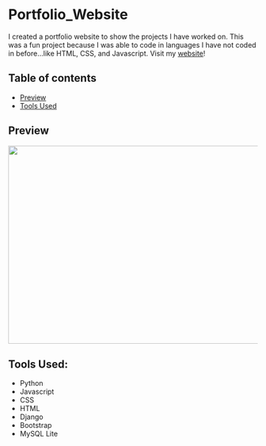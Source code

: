 # Portfolio_Website

I created a portfolio website to show the projects I have worked on. This was a fun project because I was able to code in 
languages I have not coded in before...like HTML, CSS, and Javascript. Visit my [website](amarkhanshali.me)!

## Table of contents
* [Preview](#preview)
* [Tools Used](#tools-used)

## Preview
<img src="https://user-images.githubusercontent.com/33325959/103811081-3348b080-5011-11eb-946e-77181e0aca7e.png" width="600" height="400"/>

## Tools Used:
* Python
* Javascript
* CSS
* HTML
* Django
* Bootstrap
* MySQL Lite
